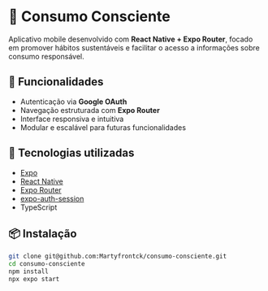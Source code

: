 # 🌱 Consumo Consciente

Aplicativo mobile desenvolvido com **React Native + Expo Router**, focado em promover hábitos sustentáveis e facilitar o acesso a informações sobre consumo responsável.

## 🚀 Funcionalidades

- Autenticação via **Google OAuth**
- Navegação estruturada com **Expo Router**
- Interface responsiva e intuitiva
- Modular e escalável para futuras funcionalidades

## 🧰 Tecnologias utilizadas

- [Expo](https://expo.dev/)
- [React Native](https://reactnative.dev/)
- [Expo Router](https://expo.github.io/router/)
- [expo-auth-session](https://docs.expo.dev/versions/latest/sdk/auth-session/)
- TypeScript

## 📦 Instalação

```bash
git clone git@github.com:Martyfrontck/consumo-consciente.git
cd consumo-consciente
npm install
npx expo start